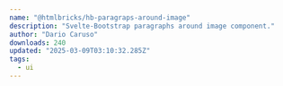 ```yaml
---
name: "@htmlbricks/hb-paragraps-around-image"
description: "Svelte-Bootstrap paragraphs around image component."
author: "Dario Caruso"
downloads: 240
updated: "2025-03-09T03:10:32.285Z"
tags: 
  - ui
---
```

